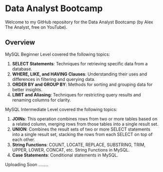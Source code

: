 # Data Analyst Bootcamp
Welcome to my GitHub repository for the Data Analyst Bootcamp (by Alex The Analyst, free on YouTube).
## Overview

MySQL Beginner Level covered the following topics:

1. **SELECT Statements**: Techniques for retrieving specific data from a database.
2. **WHERE, LIKE, and HAVING Clauses**: Understanding their uses and differences in filtering and querying data.
3. **ORDER BY and GROUP BY**: Methods for sorting and grouping data for better insights.
4. **LIMIT and Aliasing**: Techniques for restricting query results and renaming columns for clarity.

MySQL Intermediate Level covered the following topics:
1. **JOINs**: This operation combines rows from two or more tables based on a related column, merging rows from those tables into a single result set.
2. **UNION**: Combines the result sets of two or more SELECT statements into a single result set, stacking the rows from each SELECT on top of each other.
3. **String Functions**: COUNT, LOCATE, REPLACE, SUBSTRING, TRIM, UPPER, LOWER, CONCAT, etc. String Functions in MySQL.
4. **Case Statements**: Conditional statements in MySQL.

Uploading Soon ........

